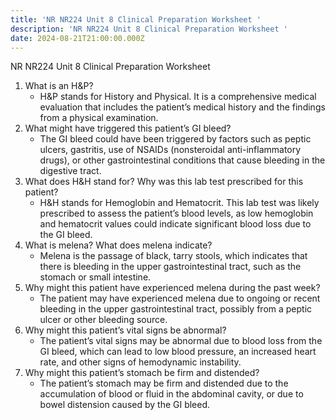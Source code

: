 ```yaml
---
title: 'NR NR224 Unit 8 Clinical Preparation Worksheet '
description: 'NR NR224 Unit 8 Clinical Preparation Worksheet '
date: 2024-08-21T21:00:00.000Z
---
```


NR NR224 Unit 8 Clinical Preparation Worksheet 

1. What is an H\&P?
   * H\&P stands for History and Physical. It is a comprehensive medical evaluation that includes the patient’s medical history and the findings from a physical examination.
2. What might have triggered this patient’s GI bleed?
   * The GI bleed could have been triggered by factors such as peptic ulcers, gastritis, use of NSAIDs (nonsteroidal anti-inflammatory drugs), or other gastrointestinal conditions that cause bleeding in the digestive tract.
3. What does H\&H stand for? Why was this lab test prescribed for this patient?
   * H\&H stands for Hemoglobin and Hematocrit. This lab test was likely prescribed to assess the patient’s blood levels, as low hemoglobin and hematocrit values could indicate significant blood loss due to the GI bleed.
4. What is melena? What does melena indicate?
   * Melena is the passage of black, tarry stools, which indicates that there is bleeding in the upper gastrointestinal tract, such as the stomach or small intestine.
5. Why might this patient have experienced melena during the past week?
   * The patient may have experienced melena due to ongoing or recent bleeding in the upper gastrointestinal tract, possibly from a peptic ulcer or other bleeding source.
6. Why might this patient’s vital signs be abnormal?
   * The patient’s vital signs may be abnormal due to blood loss from the GI bleed, which can lead to low blood pressure, an increased heart rate, and other signs of hemodynamic instability.
7. Why might this patient’s stomach be firm and distended?
   * The patient’s stomach may be firm and distended due to the accumulation of blood or fluid in the abdominal cavity, or due to bowel distension caused by the GI bleed.
